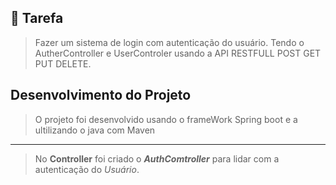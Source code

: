 ## 📌 Tarefa

> Fazer um sistema de login com autenticação do usuário. Tendo o AutherController e UserControler usando a API RESTFULL POST GET PUT DELETE. 


## Desenvolvimento do Projeto
> O projeto foi desenvolvido usando o frameWork Spring boot e a ultilizando o java com Maven
---
> No <strong>Controller</strong>
foi criado o <strong><em>AuthComtroller</em></strong> para lidar com a   autenticação do <em>Usuário</em>.
